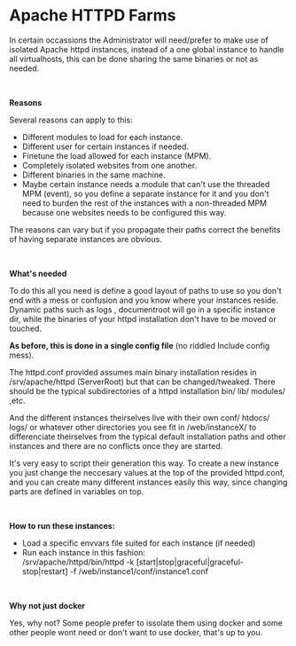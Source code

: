 <h1><b>Apache HTTPD Farms</b></h1>

In certain occassions the Administrator will need/prefer to make use of isolated Apache httpd instances, instead of a one global instance to handle all virtualhosts, this can be done sharing the same binaries or not as needed.

<br/>

<p><b>Reasons</b></p>
<p>Several reasons can apply to this:<p>
<p>
<ul>
<li>Different modules to load for each instance.</il>
<li>Different user for certain instances if needed.</il>
<li>Finetune the load allowed for each instance (MPM).</il>
<li>Completely isolated websites from one another.</il>
<li>Different binaries in the same machine.</il>
<li>Maybe certain instance needs a module that can't use the threaded MPM (event), so you define a separate instance for it and you don't need to burden the rest of the instances with a non-threaded MPM because one websites needs to be configured this way.</il>
</ul>
</p>

<p>The reasons can vary but if you propagate their paths correct the benefits of having separate instances are obvious.</p>

<br/>
<p><b>What's needed</b></p>
<p>To do this all you need is define a good layout of paths to use so you don't end with a mess or confusion and you know where your instances reside. Dynamic paths such as logs , documentroot will go in a specific instance dir, while the binaries of your httpd installation don't have to be moved or touched.</p>

<p><b>As before, this is done in a single config file</b> (no riddled Include config mess).</p>

<p>The httpd.conf provided assumes main binary installation resides in /srv/apache/httpd (ServerRoot) but that can be changed/tweaked. There should be the typical subdirectories of a httpd installation bin/ lib/ modules/  ,etc.</p>

<p>And the different instances theirselves live with their own conf/ htdocs/ logs/ or whatever other directories you see fit in /web/instanceX/ to differenciate theirselves from the typical default installation paths and other instances and there are no conflicts once they are started. </p>

<p>It's very easy to script their generation this way. To create a new instance you just change the neccesary values at the top of the provided httpd.conf, and you can create many different instances easily this way, since changing parts are defined in variables on top.</p>

<br/>
<p>
<b>How to run these instances:</b>
<ul>
<li>Load a specific envvars file suited for each instance (if needed)</li>
<li>Run each instance in this fashion:<br/>
/srv/apache/httpd/bin/httpd -k [start|stop|graceful|graceful-stop|restart] -f /web/instance1/conf/instance1.conf</li>
</ul></p>

<br/>
<p><b>Why not just docker</b></p>
<p>Yes, why not? Some people prefer to issolate them using docker and some other people wont need or don't want to use docker, that's up to you.</p>
